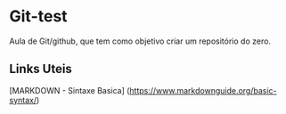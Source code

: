 # Git-test
Aula de Git/github, que tem como objetivo criar um repositório do zero. 

## Links Uteis
[MARKDOWN - Sintaxe Basica] (https://www.markdownguide.org/basic-syntax/)
